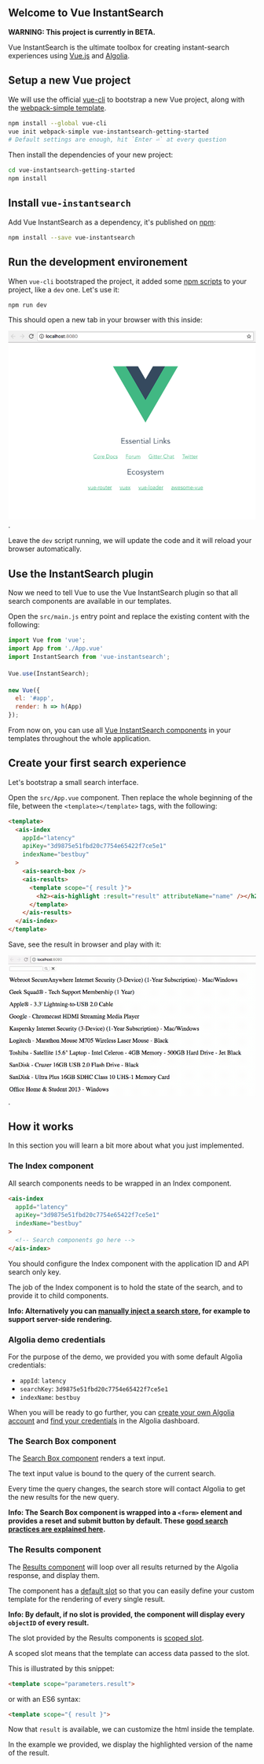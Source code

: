 ## Welcome to Vue InstantSearch

**WARNING: This project is currently in BETA.**

Vue InstantSearch is the ultimate toolbox for creating instant-search
experiences using [Vue.js](https://vuejs.org/) and [Algolia](https://www.algolia.com/).

## Setup a new Vue project

We will use the official [vue-cli](https://vuejs.org/v2/guide/installation.html#CLI) to bootstrap a new Vue project, along with the [webpack-simple template](https://github.com/vuejs/vue-cli#official-templates).

```sh
npm install --global vue-cli
vue init webpack-simple vue-instantsearch-getting-started
# Default settings are enough, hit `Enter ⏎` at every question
```

Then install the dependencies of your new project:

```sh
cd vue-instantsearch-getting-started
npm install
```

## Install `vue-instantsearch`

Add Vue InstantSearch as a dependency, it's published on [npm](https://www.npmjs.com):

```sh
npm install --save vue-instantsearch
```

## Run the development environement

When `vue-cli` bootstraped the project, it added some [npm scripts](https://docs.npmjs.com/misc/scripts) to your project, like a `dev` one. Let's use it:

```sh
npm run dev
```

This should open a new tab in your browser with this inside:

![Screenshot showing the new tab preview when npm run dev starts](images/getting-started-npm-run-dev.png).

Leave the `dev` script running, we will update the code and it will reload your browser
automatically.

## Use the InstantSearch plugin

Now we need to tell Vue to use the Vue InstantSearch plugin so that all search
components are available in our templates.

Open the `src/main.js` entry point and replace the existing content with the following:

```js
import Vue from 'vue';
import App from './App.vue'
import InstantSearch from 'vue-instantsearch';

Vue.use(InstantSearch);

new Vue({
  el: '#app',
  render: h => h(App)
});
```

From now on, you can use all [Vue InstantSearch components](using-components.md) in your templates throughout the whole application.

## Create your first search experience

Let's bootstrap a small search interface.

Open the `src/App.vue` component. Then replace the whole beginning of the file, between the `<template></template>` tags, with the following:

```html
<template>
  <ais-index
    appId="latency"
    apiKey="3d9875e51fbd20c7754e65422f7ce5e1"
    indexName="bestbuy"
  >
    <ais-search-box />
    <ais-results>
      <template scope="{ result }">
        <h2><ais-highlight :result="result" attributeName="name" /></h2>
      </template>
    </ais-results>
  </ais-index>
</template>
```

Save, see the result in browser and play with it:

![Animated screenshot showing a first search experience](images/first-search-experience.gif).

## How it works

In this section you will learn a bit more about what you just implemented.

### The Index component

All search components needs to be wrapped in an Index component.

```html
<ais-index
  appId="latency"
  apiKey="3d9875e51fbd20c7754e65422f7ce5e1"
  indexName="bestbuy"
>
  <!-- Search components go here -->
</ais-index>
```

You should configure the Index component with the application ID and API search only key.

The job of the Index component is to hold the state of the search, and to provide it to child components.

**Info: Alternatively you can [manually inject a search store](search-store.md), for example to support server-side rendering.**

### Algolia demo credentials

For the purpose of the demo, we provided you with some default Algolia credentials:

 - `appId`: `latency`
 - `searchKey`: `3d9875e51fbd20c7754e65422f7ce5e1`
 - `indexName`: `bestbuy`

When you will be ready to go further, you can [create your own Algolia account](https://www.algolia.com/users/sign_up) and [find your credentials](https://www.algolia.com/api-keys) in the Algolia dashboard.

### The Search Box component

The [Search Box component](components/search-box.md) renders a text input.

The text input value is bound to the query of the current search.

Every time the query changes, the search store will contact Algolia to get the new results for the new query.

**Info: The Search Box component is wrapped into a `<form>` element and provides a reset and submit button by default. These [good search practices are explained here](https://blog.algolia.com/mobile-search-ux-tips/).**

### The Results component

The [Results component](components/results.md) will loop over all results returned
by the Algolia response, and display them.

The component has a [default slot](https://vuejs.org/v2/guide/components.html#Single-Slot) so that you can easily define your custom template for the rendering of every single result.

**Info: By default, if no slot is provided, the component will display every `objectID` of every result.**

The slot provided by the Results components is [scoped slot](https://vuejs.org/v2/guide/components.html#Scoped-Slots).

A scoped slot means that the template can access data passed to the slot.

This is illustrated by this snippet:

```html
<template scope="parameters.result">
```

or with an ES6 syntax:

```html
<template scope="{ result }">
```

Now that `result` is available, we can customize the html inside the template.

In the example we provided, we display the highlighted version of the name of the result.
